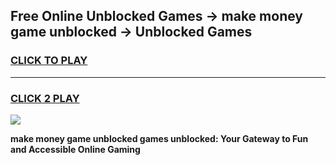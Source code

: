 
## Free Online Unblocked Games → make money game unblocked → Unblocked Games
<h3>
<a href="https://premium.freeplayer.one?title=make_money_game_unblocked&ref=21F">CLICK TO PLAY</a></h3>
<hr>

<h3>
<a href="https://premium.freeplayer.one?title=make_money_game_unblocked&ref=21F">CLICK 2 PLAY</a>
  
</h3>

<a href="https://premium.freeplayer.one?title=make_money_game_unblocked&ref=21F/"><img src="https://clearcache.store/games.png"></a>


**make money game unblocked games unblocked: Your Gateway to Fun and Accessible Online Gaming**
